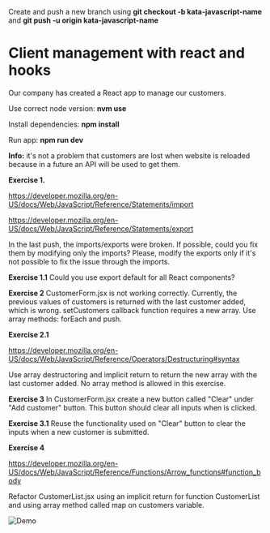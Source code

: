 Create and push a new branch using **git checkout -b kata-javascript-name** and **git push -u origin kata-javascript-name**

# **Client management with react and hooks**

Our company has created a React app to manage our customers.

Use correct node version: **nvm use**

Install dependencies: **npm install**

Run app: **npm run dev**

**Info:** it's not a problem that customers are lost when website is reloaded because in a future an API will be used to get them.

**Exercise 1.**

https://developer.mozilla.org/en-US/docs/Web/JavaScript/Reference/Statements/import

https://developer.mozilla.org/en-US/docs/Web/JavaScript/Reference/Statements/export

In the last push, the imports/exports were broken. If possible, could you fix them by modifying only the imports? Please, modify the exports only if it's not possible to fix the issue through the imports.

**Exercise 1.1**
Could you use export default for all React components?

**Exercise 2**
CustomerForm.jsx is not working correctly. Currently, the previous values of customers is returned with the last customer added, which is wrong. setCustomers callback function requires a new array. Use array methods: forEach and push.  

**Exercise 2.1**

https://developer.mozilla.org/en-US/docs/Web/JavaScript/Reference/Operators/Destructuring#syntax

Use array destructoring and implicit return to return the new array with the last customer added. No array method is allowed in this exercise.

**Exercise 3**
In CustomerForm.jsx create a new button called "Clear" under "Add customer" button. This button should clear all inputs when is clicked.

**Exercise 3.1**
Reuse the functionality used on "Clear" button to clear the inputs when a new customer is submitted.

**Exercise 4**

https://developer.mozilla.org/en-US/docs/Web/JavaScript/Reference/Functions/Arrow_functions#function_body

Refactor CustomerList.jsx using an implicit return for function CustomerList and using array method called map on customers variable.

![Demo](https://github.com/ReactMrk/lifecycle-kata/blob/main/src/assets/hooks-kata-solution-kata.gif?raw=true)
